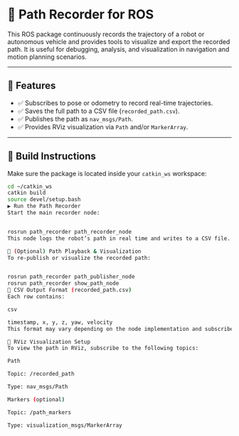 # 🧭 Path Recorder for ROS

This ROS package continuously records the trajectory of a robot or autonomous vehicle and provides tools to visualize and export the recorded path. It is useful for debugging, analysis, and visualization in navigation and motion planning scenarios.

---

## 🚗 Features

- ✅ Subscribes to pose or odometry to record real-time trajectories.
- ✅ Saves the full path to a CSV file (`recorded_path.csv`).
- ✅ Publishes the path as `nav_msgs/Path`.
- ✅ Provides RViz visualization via `Path` and/or `MarkerArray`.

---

## 🔧 Build Instructions

Make sure the package is located inside your `catkin_ws` workspace:

```bash
cd ~/catkin_ws
catkin build
source devel/setup.bash
▶️ Run the Path Recorder
Start the main recorder node:


rosrun path_recorder path_recorder_node
This node logs the robot’s path in real time and writes to a CSV file.

🔁 (Optional) Path Playback & Visualization
To re-publish or visualize the recorded path:


rosrun path_recorder path_publisher_node
rosrun path_recorder show_path_node
📁 CSV Output Format (recorded_path.csv)
Each row contains:

csv

timestamp, x, y, z, yaw, velocity
This format may vary depending on the node implementation and subscribed message type.

🧪 RViz Visualization Setup
To view the path in RViz, subscribe to the following topics:

Path

Topic: /recorded_path

Type: nav_msgs/Path

Markers (optional)

Topic: /path_markers

Type: visualization_msgs/MarkerArray


